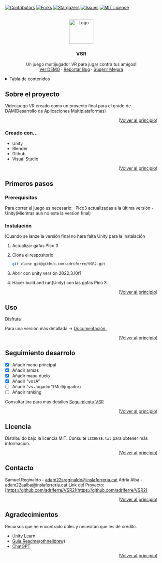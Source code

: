 <!-- Improved compatibility of back to top link: See: https://github.com/othneildrew/Best-README-Template/pull/73 -->
<a name="readme-top"></a>
<!--
*** Thanks for checking out the Best-README-Template. If you have a suggestion
*** that would make this better, please fork the repo and create a pull request
*** or simply open an issue with the tag "enhancement".
*** Don't forget to give the project a star!
*** Thanks again! Now go create something AMAZING! :D
-->



<!-- PROJECT SHIELDS -->
<!--
*** I'm using markdown "reference style" links for readability.
*** Reference links are enclosed in brackets [ ] instead of parentheses ( ).
*** See the bottom of this document for the declaration of the reference variables
*** for contributors-url, forks-url, etc. This is an optional, concise syntax you may use.
*** https://www.markdownguide.org/basic-syntax/#reference-style-links
-->
[![Contributors][contributors-shield]][contributors-url]
[![Forks][forks-shield]][forks-url]
[![Stargazers][stars-shield]][stars-url]
[![Issues][issues-shield]][issues-url]
[![MIT License][license-shield]][license-url]



<!-- PROJECT LOGO -->
<br />
<div align="center">
  <a href="https://github.com/othneildrew/Best-README-Template">
    <img src="images/logo.png" alt="Logo" width="80" height="80">
  </a>

  <h3 align="center">VSR</h3>

  <p align="center">
    Un juego multijugador VR para jugar contra tus amigos!
    <br />
    <a href="https://github.com/othneildrew/Best-README-Template">Ver DEMO</a>
    ·
    <a href="https://github.com/othneildrew/Best-README-Template/issues/new?labels=bug&template=bug-report---.md">Reportar Bug</a>
    ·
    <a href="https://github.com/othneildrew/Best-README-Template/issues/new?labels=enhancement&template=feature-request---.md">Sugerir Mejora</a>
  </p>
</div>



<!-- TABLE OF CONTENTS -->
<details>
  <summary>Tabla de contenidos</summary>
  <ol>
    <li>
      <a href="#about-the-project">Sobre el proyecto</a>
      <ul>
        <li><a href="#built-with">Creado con...</a></li>
      </ul>
    </li>
    <li>
      <a href="#getting-started">Primeros pasos</a>
      <ul>
        <li><a href="#prerequisites">Prerequisitos</a></li>
        <li><a href="#installation">Instalación</a></li>
      </ul>
    </li>
    <li><a href="#usage">Uso</a></li>
    <li><a href="#roadmap">Seguimiento desarrolo</a></li>
    <li><a href="#license">Licencia</a></li>
    <li><a href="#contact">Contacto</a></li>
    <li><a href="#acknowledgments">Agradecimientos</a></li>
  </ol>
</details>



<!-- ABOUT THE PROJECT -->
## Sobre el proyecto

Videojuego VR creado como un proyecto final para el grado de DAM(Desarrollo de Aplicaciones Multiplataformas)


<p align="right">(<a href="#readme-top">Volver al principio</a>)</p>



### Creado con...

- Unity
- Blender
- Github
- Visual Studio

<p align="right">(<a href="#readme-top">Volver al principio</a>)</p>



<!-- GETTING STARTED -->
## Primeros pasos

### Prerequisitos

Para correr el juego es necesario: 
-Pico3 actualizadas a la última versión
-Unity(Mientras aun no este la version final)

### Instalación

!Cuando se lanze la versión final no hara falta Unity para la instalación

1. Actualizar gafas Pico 3
1. Clona el respositorio
   ```sh
   git clone git@github.com:adriferre/VSR2.git
   ```
2. Abrir con unity versión 2022.3.10f1

3. Hacer build and run(Unity) con las gafas Pico 3 

<p align="right">(<a href="#readme-top">Volver al principio</a>)</p>



<!-- USAGE EXAMPLES -->
## Uso

Disfruta

Para una versión más detallada -> [Documentación](https://docs.google.com/document/d/1wZHbOgsbeYjOmSMonXd3_YWyQ7xHzUOfS9UwTm2ioqY/edit?usp=sharing)_

<p align="right">(<a href="#readme-top">Volver al principio</a>)</p>



<!-- ROADMAP -->
## Seguimiento desarrolo

- [x] Añadir menu principal
- [x] Añadir armas
- [x] Añadir mapa duelo
- [x] Añadir "vs IA"
- [ ] Añadir "vs Jugador"(Multijugador)
- [ ] Añadir ranking

Consultar jira para más detalles [Seguimiento VSR](https://m13practica.atlassian.net/jira/software/projects/SCRUM/boards/1?atlOrigin=eyJpIjoiNTgxYjkxNzBhNjIzNDIyZGExMjc3MTYyNjgwZmE5NzciLCJwIjoiaiJ9)

<p align="right">(<a href="#readme-top">Volver al principio</a>)</p>

<!-- LICENSE -->
## Licencia

Distribuido bajo la licencia MIT. Consulte `LICENSE.txt` para obtener más información.

<p align="right">(<a href="#readme-top">Volver al principio</a>)</p>



<!-- CONTACT -->
## Contacto

Samuel Reginaldo - adam22sreginaldo@inslaferreria.cat
Adrià Alba - adam22aalba@inslaferreria.cat
Link del Proyecto: [https://github.com/adriferre/VSR2](https://github.com/adriferre/VSR2)

<p align="right">(<a href="#readme-top">Volver al principio</a>)</p>



<!-- ACKNOWLEDGMENTS -->
## Agradecimientos

Recursos que he encontrado útiles y necesitan que les dé crédito.

* [Unity Learn](https://learn.unity.com/)
* [Guia Readme(othneildrew)](https://github.com/othneildrew/Best-README-Template?tab=readme-ov-file)
* [ChatGPT](https://chatgpt.com/)

<p align="right">(<a href="#readme-top">Volver al principio</a>)</p>



<!-- MARKDOWN LINKS & IMAGES -->
<!-- https://www.markdownguide.org/basic-syntax/#reference-style-links -->
[contributors-shield]: https://img.shields.io/github/contributors/othneildrew/Best-README-Template.svg?style=for-the-badge
[contributors-url]: https://github.com/adriferre/VSR2/graphs/contributors
[forks-shield]: https://img.shields.io/github/forks/othneildrew/Best-README-Template.svg?style=for-the-badge
[forks-url]: https://github.com/adriferre/VSR2/network/members
[stars-shield]: https://img.shields.io/github/stars/othneildrew/Best-README-Template.svg?style=for-the-badge
[stars-url]: https://github.com/adriferre/VSR2/stargazers
[issues-shield]: https://img.shields.io/github/issues/othneildrew/Best-README-Template.svg?style=for-the-badge
[issues-url]: https://github.com/adriferre/VSR2/issues
[license-shield]: https://img.shields.io/github/license/othneildrew/Best-README-Template.svg?style=for-the-badge
[license-url]: https://github.com/adriferre/VSR2/main/LICENSE.txt
[product-screenshot]: imagenes/captura.png
